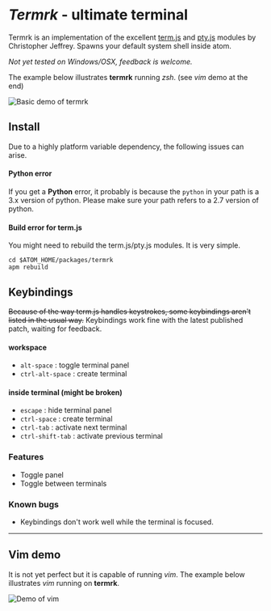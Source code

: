 # *Termrk* - ultimate terminal

Termrk is an implementation of the excellent [term.js][term] and [pty.js][pty] modules by Christopher Jeffrey.
Spawns your default system shell inside atom.

*Not yet tested on Windows/OSX, feedback is welcome.*

The example below illustrates **termrk** running *zsh*. (see *vim* demo at the end)

![Basic demo of termrk][basic]

## Install
Due to a highly platform variable dependency, the following issues can arise.

#### Python error
If you get a **Python** error, it probably is because the `python` in your path
is a 3.x version of python. Please make sure your path refers to a 2.7 version of python.

#### Build error for term.js
You might need to rebuild the term.js/pty.js modules. It is very simple.
```
cd $ATOM_HOME/packages/termrk
apm rebuild
```

## Keybindings

~~Because of the way term.js handles keystrokes, some keybindings aren't listed in the usual way.~~
Keybindings work fine with the latest published patch, waiting for feedback.

#### workspace
- `alt-space` : toggle terminal panel
- `ctrl-alt-space` : create terminal

#### inside terminal (might be broken)

- `escape` : hide terminal panel
- `ctrl-space` : create terminal
- `ctrl-tab` : activate next terminal
- `ctrl-shift-tab` : activate previous terminal


### Features
- Toggle panel
- Toggle between terminals

### Known bugs
- Keybindings don't work well while the terminal is focused.

___

## Vim demo

It is not yet perfect but it is capable of running *vim*.
The example below illustrates *vim* running on **termrk**.

![Demo of vim][vim]




[term]: https://github.com/chjj/term.js
[pty]:  https://github.com/chjj/pty.js


[basic]: http://raw.githubusercontent.com/romgrk/termrk/master/static/out.gif
[vim]:   http://raw.githubusercontent.com/romgrk/termrk/master/static/vim.gif
